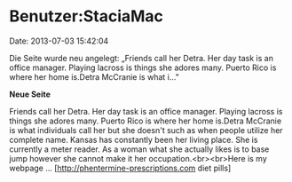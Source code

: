 Benutzer:StaciaMac
==================

Date: 2013-07-03 15:42:04

Die Seite wurde neu angelegt: „Friends call her Detra. Her day task is
an office manager. Playing lacross is things she adores many. Puerto
Rico is where her home is.Detra McCranie is what i..."

**Neue Seite**

<div>

Friends call her Detra. Her day task is an office manager. Playing
lacross is things she adores many. Puerto Rico is where her home
is.Detra McCranie is what individuals call her but she doesn\'t such as
when people utilize her complete name. Kansas has constantly been her
living place. She is currently a meter reader. As a woman what she
actually likes is to base jump however she cannot make it her
occupation.\<br\>\<br\>Here is my webpage \...
\[http://phentermine-prescriptions.com diet pills\]

</div>
